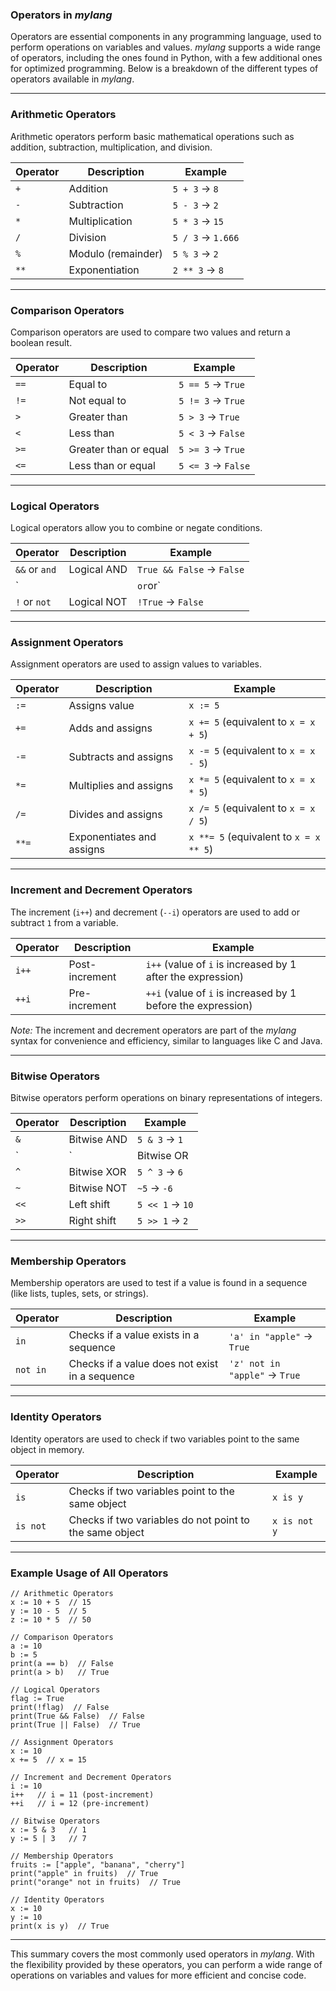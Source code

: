 ### **Operators in *mylang***
Operators are essential components in any programming language, used to perform operations on variables and values. *mylang* supports a wide range of operators, including the ones found in Python, with a few additional ones for optimized programming. Below is a breakdown of the different types of operators available in *mylang*.

---

### **Arithmetic Operators**
Arithmetic operators perform basic mathematical operations such as addition, subtraction, multiplication, and division.

| Operator | Description            | Example      |
|----------|------------------------|--------------|
| `+`      | Addition               | `5 + 3` → `8`|
| `-`      | Subtraction            | `5 - 3` → `2`|
| `*`      | Multiplication         | `5 * 3` → `15`|
| `/`      | Division               | `5 / 3` → `1.666`|
| `%`      | Modulo (remainder)     | `5 % 3` → `2` |
| `**`     | Exponentiation         | `2 ** 3` → `8` |

---

### **Comparison Operators**
Comparison operators are used to compare two values and return a boolean result.

| Operator | Description            | Example          |
|----------|------------------------|------------------|
| `==`     | Equal to               | `5 == 5` → `True`|
| `!=`     | Not equal to           | `5 != 3` → `True`|
| `>`      | Greater than           | `5 > 3` → `True` |
| `<`      | Less than              | `5 < 3` → `False`|
| `>=`     | Greater than or equal  | `5 >= 3` → `True`|
| `<=`     | Less than or equal     | `5 <= 3` → `False`|

---

### **Logical Operators**
Logical operators allow you to combine or negate conditions.

| Operator      | Description            | Example         |
|---------------|------------------------|-----------------|
| `&&` or `and` | Logical AND            | `True && False` → `False` |
| `||` or `or`  | Logical OR             | `True || False` → `True` |
| `!`  or `not` | Logical NOT            | `!True` → `False` |

---

### **Assignment Operators**
Assignment operators are used to assign values to variables.

| Operator | Description            | Example        |
|----------|------------------------|----------------|
| `:=`     | Assigns value          | `x := 5`        |
| `+=`     | Adds and assigns       | `x += 5` (equivalent to `x = x + 5`)|
| `-=`     | Subtracts and assigns  | `x -= 5` (equivalent to `x = x - 5`)|
| `*=`     | Multiplies and assigns | `x *= 5` (equivalent to `x = x * 5`)|
| `/=`     | Divides and assigns    | `x /= 5` (equivalent to `x = x / 5`)|
| `**=`    | Exponentiates and assigns | `x **= 5` (equivalent to `x = x ** 5`)|

---

### **Increment and Decrement Operators**
The increment (`i++`) and decrement (`--i`) operators are used to add or subtract `1` from a variable.

| Operator | Description            | Example        |
|----------|------------------------|----------------|
| `i++`    | Post-increment         | `i++` (value of `i` is increased by 1 after the expression) |
| `++i`    | Pre-increment          | `++i` (value of `i` is increased by 1 before the expression) |

*Note:* The increment and decrement operators are part of the *mylang* syntax for convenience and efficiency, similar to languages like C and Java.

---

### **Bitwise Operators**
Bitwise operators perform operations on binary representations of integers.

| Operator | Description            | Example         |
|----------|------------------------|-----------------|
| `&`      | Bitwise AND            | `5 & 3` → `1`   |
| `|`      | Bitwise OR             | `5 | 3` → `7`   |
| `^`      | Bitwise XOR            | `5 ^ 3` → `6`   |
| `~`      | Bitwise NOT            | `~5` → `-6`     |
| `<<`     | Left shift             | `5 << 1` → `10` |
| `>>`     | Right shift            | `5 >> 1` → `2`  |

---

### **Membership Operators**
Membership operators are used to test if a value is found in a sequence (like lists, tuples, sets, or strings).

| Operator | Description            | Example         |
|----------|------------------------|-----------------|
| `in`     | Checks if a value exists in a sequence | `'a' in "apple"` → `True` |
| `not in` | Checks if a value does not exist in a sequence | `'z' not in "apple"` → `True` |

---

### **Identity Operators**
Identity operators are used to check if two variables point to the same object in memory.

| Operator | Description            | Example        |
|----------|------------------------|----------------|
| `is`     | Checks if two variables point to the same object | `x is y` |
| `is not` | Checks if two variables do not point to the same object | `x is not y` |

---

### **Example Usage of All Operators**

```mylang
// Arithmetic Operators
x := 10 + 5  // 15
y := 10 - 5  // 5
z := 10 * 5  // 50

// Comparison Operators
a := 10
b := 5
print(a == b)  // False
print(a > b)   // True

// Logical Operators
flag := True
print(!flag)  // False
print(True && False)  // False
print(True || False)  // True

// Assignment Operators
x := 10
x += 5  // x = 15

// Increment and Decrement Operators
i := 10
i++   // i = 11 (post-increment)
++i   // i = 12 (pre-increment)

// Bitwise Operators
x := 5 & 3   // 1
y := 5 | 3   // 7

// Membership Operators
fruits := ["apple", "banana", "cherry"]
print("apple" in fruits)  // True
print("orange" not in fruits)  // True

// Identity Operators
x := 10
y := 10
print(x is y)  // True
```

---

This summary covers the most commonly used operators in *mylang*. With the flexibility provided by these operators, you can perform a wide range of operations on variables and values for more efficient and concise code.